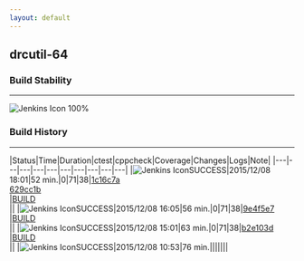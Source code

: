 ```yaml
---
layout: default
---
```

## drcutil-64
### Build Stability
___
![Jenkins Icon](http://jenkinshrg.github.io/images/48x48/health-80plus.png)
100%
  
### Build History
___
|Status|Time|Duration|<span class='badge'>ctest</span>|<span class='badge'>cppcheck</span>|Coverage|Changes|Logs|Note|
|---|---|---|---|---|---|---|---|---|---|
|![Jenkins Icon](http://jenkinshrg.github.io/images/24x24/blue.png)SUCCESS|2015/12/08 18:01|52 min.|0|71|38|[1c16c7a](https://github.com/jrl-umi3218/hrpcnoid/commit/1c16c7a)<br>[629cc1b](https://github.com/jrl-umi3218/hrpcnoid/commit/629cc1b)<br>|[BUILD](https://drive.google.com/file/d/0B54sHwaxmuM4dEhVaFBmb2NIXzQ/view?usp=drivesdk)<br>||
|![Jenkins Icon](http://jenkinshrg.github.io/images/24x24/blue.png)SUCCESS|2015/12/08 16:05|56 min.|0|71|38|[9e4f5e7](https://github.com/jrl-umi3218/hmc2/commit/9e4f5e7)<br>|[BUILD](https://drive.google.com/file/d/0B54sHwaxmuM4NGw5S09ocUR0QnM/view?usp=drivesdk)<br>||
|![Jenkins Icon](http://jenkinshrg.github.io/images/24x24/blue.png)SUCCESS|2015/12/08 15:01|63 min.|0|71|38|[b2e103d](https://github.com/jrl-umi3218/hmc2/commit/b2e103d)<br>|[BUILD](https://drive.google.com/file/d/0B54sHwaxmuM4MTZDemM5ck9TRUE/view?usp=drivesdk)<br>||
|![Jenkins Icon](http://jenkinshrg.github.io/images/24x24/blue.png)SUCCESS|2015/12/08 10:53|76 min.|||||||
